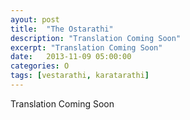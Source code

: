 ```yaml
---
ayout: post
title:  "The Ostarathi"
description: "Translation Coming Soon"
excerpt: "Translation Coming Soon"
date:   2013-11-09 05:00:00
categories: O
tags: [vestarathi, karatarathi]
---
```


Translation Coming Soon